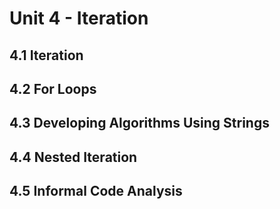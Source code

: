 # Unit 4 - Iteration

## 4.1 Iteration
## 4.2 For Loops
## 4.3 Developing Algorithms Using Strings
## 4.4 Nested Iteration
## 4.5 Informal Code Analysis 
